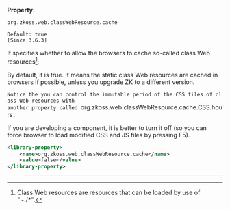 **Property:**

`org.zkoss.web.classWebResource.cache`

`Default: true`  
`[Since 3.6.3]`

It specifies whether to allow the browsers to cache so-called class Web
resources[^1].

By default, it is true. It means the static class Web resources are
cached in browsers if possible, unless you upgrade ZK to a different
version.

`Notice the you can control the immutable period of the CSS files of class Web resources with`  
`another property called `org.zkoss.web.classWebResource.cache.CSS.hours`.`

If you are developing a component, it is better to turn it off (so you
can force browser to load modified CSS and JS files by pressing F5).

```xml
<library-property>
    <name>org.zkoss.web.classWebResource.cache</name>
    <value>false</value>
</library-property>
```

> ------------------------------------------------------------------------
>
> <references/>

[^1]: Class Web resources are resources that can be loaded by use of
    "~./\*".
